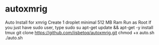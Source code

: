 # autoxmrig
Auto Install for xmrig
Create 1 droplet minimal 512 MB Ram
Run as Root
If you just have sudo user, type sudo su
apt-get update && apt-get -y install tmux
git clone https://github.com/iisbetoq/autoxmrig.git
chmod +x auto.sh
./auto.sh
